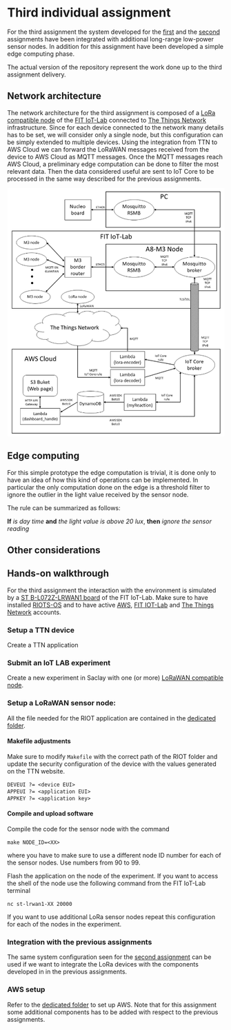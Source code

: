 # Third individual assignment

For the third assignment the system developed for the [first](first_assignment.md) and the [second](second_assignment.md) assignments have been integrated with additional long-range low-power sensor nodes. In addition for this assignment have been developed a simple edge computing phase.

The actual version of the repository represent the work done up to the third assignment delivery.

## Network architecture

The network architecture for the third assignment is composed of a [LoRa compatible node](https://www.iot-lab.info/docs/boards/st-b-l072z-lrwan1/) of the [FIT IoT-Lab](https://www.iot-lab.info/) connected to [The Things Network](https://www.thethingsnetwork.org/) infrastructure. Since for each device connected to the network many details has to be set, we will consider only a single node, but this configuration can be simply extended to multiple devices. Using the integration from TTN to AWS Cloud we can forward the LoRaWAN messages received from the device to AWS Cloud as MQTT messages. Once the MQTT messages reach AWS Cloud, a preliminary edge computation can be done to filter the most relevant data. Then the data considered useful are sent to IoT Core to be processed in the same way described for the previous assignments.

<img src=src/network3.png width="800">

## Edge computing

For this simple prototype the edge computation is trivial, it is done only to have an idea of how this kind of operations can be implemented. In particular the only computation done on the edge is a threshold filter to ignore the outlier in the light value received by the sensor node.

The rule can be summarized as follows:

**If** *is day time* **and** *the light value is above 20 lux*, **then** *ignore the sensor reading*

## Other considerations



## Hands-on walkthrough

For the third assignment the interaction with the environment is simulated by a [ST B-L072Z-LRWAN1 board](https://www.iot-lab.info/docs/boards/st-b-l072z-lrwan1/) of the FIT IoT-Lab. Make sure to have installed [RIOTS-OS](https://github.com/RIOT-OS/RIOT) and to have active [AWS](https://www.awseducate.com/signin/SiteLogin?ec=302&startURL=%2Fstudent%2Fs%2F), [FIT IOT-Lab](https://www.iot-lab.info/testbed/login?next=%2Fdashboard) and [The Things Network](https://account.thethingsnetwork.org/) accounts.

### Setup a TTN device

Create a TTN application

### Submit an IoT LAB experiment

Create a new experiment in Saclay with one (or more) [LoRaWAN compatible node](https://www.iot-lab.info/docs/boards/st-b-l072z-lrwan1/).

### Setup a LoRaWAN sensor node:

All the file needed for the RIOT application are contained in the [dedicated folder](devices/stm32_l072cz).

#### Makefile adjustments

Make sure to modify `Makefile` with the correct path of the RIOT folder and update the security configuration of the device with the values generated on the TTN website.

```
DEVEUI ?= <device EUI>
APPEUI ?= <application EUI>
APPKEY ?= <application key>
```

#### Compile and upload software

Compile the code for the sensor node with the command

    make NODE_ID=<XX>

where you have to make sure to use a different node ID number for each of the sensor nodes. Use numbers from 90 to 99.

Flash the application on the node of the experiment. If you want to access the shell of the node use the following command from the FIT IoT-Lab terminal

    nc st-lrwan1-XX 20000

If you want to use additional LoRa sensor nodes repeat this configuration for each of the nodes in the experiment.

### Integration with the previous assignments

The same system configuration seen for the [second assignment](second_assignment.md) can be used if we want to integrate the LoRa devices with the components developed in in the previous assignments.


### AWS setup

Refer to the [dedicated folder](aws/) to set up AWS. Note that for this assignment some additional components has to be added with respect to the previous assignments.
